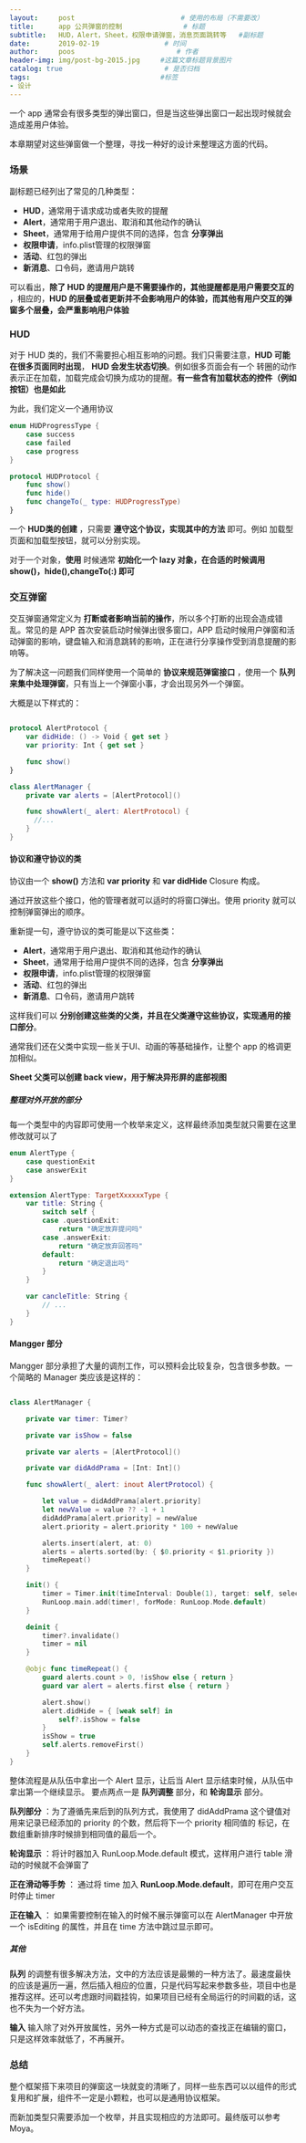 ```yaml
---
layout:     post                          # 使用的布局（不需要改）
title:      app 公共弹窗的控制               # 标题
subtitle:   HUD，Alert，Sheet，权限申请弹窗，消息页面跳转等   #副标题
date:       2019-02-19                # 时间
author:     poos                         # 作者
header-img: img/post-bg-2015.jpg     #这篇文章标题背景图片
catalog: true                         # 是否归档
tags:                                #标签
- 设计
---
```



一个 app 通常会有很多类型的弹出窗口，但是当这些弹出窗口一起出现时候就会造成差用户体验。

本章期望对这些弹窗做一个整理，寻找一种好的设计来整理这方面的代码。

### 场景

副标题已经列出了常见的几种类型：
- **HUD**，通常用于请求成功或者失败的提醒
- **Alert**，通常用于用户退出、取消和其他动作的确认
- **Sheet**，通常用于给用户提供不同的选择，包含 **分享弹出**
- **权限申请**，info.plist管理的权限弹窗
- **活动**、红包的弹出
- **新消息**、口令码，邀请用户跳转

可以看出，**除了 HUD 的提醒用户是不需要操作的，其他提醒都是用户需要交互的** ，相应的，**HUD 的层叠或者更新并不会影响用户的体验，而其他有用户交互的弹窗多个层叠，会严重影响用户体验**


### HUD

对于 HUD 类的，我们不需要担心相互影响的问题。我们只需要注意，**HUD 可能在很多页面同时出现**， **HUD 会发生状态切换**。例如很多页面会有一个 转圈的动作表示正在加载，加载完成会切换为成功的提醒。**有一些含有加载状态的控件（例如按钮）也是如此**

为此，我们定义一个通用协议


```swift
enum HUDProgressType {
    case success
    case failed
    case progress
}

protocol HUDProtocol {
    func show()
    func hide()
    func changeTo(_ type: HUDProgressType)
}

```

一个 **HUD类的创建** ，只需要 **遵守这个协议，实现其中的方法** 即可。例如 加载型页面和加载型按钮，就可以分别实现。

对于一个对象，**使用** 时候通常 **初始化一个 lazy 对象，在合适的时候调用 show()，hide(),changeTo(:) 即可**

### 交互弹窗

交互弹窗通常定义为 **打断或者影响当前的操作**，所以多个打断的出现会造成错乱。常见的是 APP 首次安装启动时候弹出很多窗口，APP 启动时候用户弹窗和活动弹窗的影响，键盘输入和消息跳转的影响，正在进行分享操作受到消息提醒的影响等。

为了解决这一问题我们同样使用一个简单的 **协议来规范弹窗接口** ，使用一个 **队列来集中处理弹窗**，只有当上一个弹窗小事，才会出现另外一个弹窗。

大概是以下样式的：

```swift

protocol AlertProtocol {
    var didHide: () -> Void { get set }
    var priority: Int { get set }

    func show()
}

class AlertManager {
    private var alerts = [AlertProtocol]()

    func showAlert(_ alert: AlertProtocol) {
      //...
    }
}

```


#### 协议和遵守协议的类

协议由一个 **show()** 方法和 **var priority** 和 **var didHide** Closure 构成。

通过开放这些个接口，他的管理者就可以适时的将窗口弹出。使用 priority 就可以控制弹窗弹出的顺序。


重新提一句，遵守协议的类可能是以下这些类：

- **Alert**，通常用于用户退出、取消和其他动作的确认
- **Sheet**，通常用于给用户提供不同的选择，包含 **分享弹出**
- **权限申请**，info.plist管理的权限弹窗
- **活动**、红包的弹出
- **新消息**、口令码，邀请用户跳转

这样我们可以 **分别创建这些类的父类，并且在父类遵守这些协议，实现通用的接口部分**。

通常我们还在父类中实现一些关于UI、动画的等基础操作，让整个 app 的格调更加相似。


**Sheet 父类可以创建 back view，用于解决异形屏的底部视图**


##### 整理对外开放的部分

每一个类型中的内容即可使用一个枚举来定义，这样最终添加类型就只需要在这里修改就可以了

```swift
enum AlertType {
    case questionExit
    case answerExit
}

extension AlertType: TargetXxxxxxType {
    var title: String {
        switch self {
        case .questionExit:
            return "确定放弃提问吗"
        case .answerExit:
            return "确定放弃回答吗"
        default:
            return "确定退出吗"
        }
    }

    var cancleTitle: String {
        // ...
    }
}

```


#### Mangger 部分

Mangger 部分承担了大量的调剂工作，可以预料会比较复杂，包含很多参数。一个简略的 Manager 类应该是这样的：

```swift

class AlertManager {

    private var timer: Timer?

    private var isShow = false

    private var alerts = [AlertProtocol]()

    private var didAddPrama = [Int: Int]()

    func showAlert(_ alert: inout AlertProtocol) {

        let value = didAddPrama[alert.priority]
        let newValue = value ?? -1 + 1
        didAddPrama[alert.priority] = newValue
        alert.priority = alert.priority * 100 + newValue

        alerts.insert(alert, at: 0)
        alerts = alerts.sorted(by: { $0.priority < $1.priority })
        timeRepeat()
    }

    init() {
        timer = Timer.init(timeInterval: Double(1), target: self, selector: #selector(timeRepeat), userInfo: nil, repeats: true)
        RunLoop.main.add(timer!, forMode: RunLoop.Mode.default)
    }

    deinit {
        timer?.invalidate()
        timer = nil
    }

    @objc func timeRepeat() {
        guard alerts.count > 0, !isShow else { return }
        guard var alert = alerts.first else { return }

        alert.show()
        alert.didHide = { [weak self] in
            self?.isShow = false
        }
        isShow = true
        self.alerts.removeFirst()
    }
}
```

整体流程是从队伍中拿出一个 Alert 显示，让后当 Alert 显示结束时候，从队伍中拿出第一个继续显示。
要点两点一是 **队列调整** 部分，和 **轮询显示** 部分。

**队列部分** ：为了遵循先来后到的队列方式，我使用了 didAddPrama 这个键值对用来记录已经添加的 priority 的个数，然后将下一个 priority 相同值的 标记，在数组重新排序时候排到相同值的最后一个。

**轮询显示** ：将计时器加入 RunLoop.Mode.default 模式，这样用户进行 table 滑动的时候就不会弹窗了

**正在滑动等手势** ： 通过将 time 加入 **RunLoop.Mode.default**，即可在用户交互时停止 timer

**正在输入** ： 如果需要控制在输入的时候不展示弹窗可以在 AlertManager 中开放一个 isEditing 的属性，并且在 time 方法中跳过显示即可。


##### 其他
**队列** 的调整有很多解决方法，文中的方法应该是最懒的一种方法了。最速度最快的应该是遍历一遍，然后插入相应的位置，只是代码写起来参数多些，项目中也是推荐这样。还可以考虑跟时间戳挂钩，如果项目已经有全局运行的时间戳的话，这也不失为一个好方法。

**输入** 输入除了对外开放属性，另外一种方式是可以动态的查找正在编辑的窗口，只是这样效率就低了，不再展开。


### 总结

整个框架搭下来项目的弹窗这一块就变的清晰了，同样一些东西可以以组件的形式复用和扩展，组件不一定是小颗粒，也可以是通用协议框架。

而新加类型只需要添加一个枚举，并且实现相应的方法即可。最终版可以参考 Moya。
